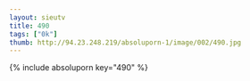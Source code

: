 ```yaml
--- 
layout: sieutv
title: 490
tags: ["0k"]
thumb: http://94.23.248.219/absoluporn-1/image/002/490.jpg
---
```

{% include absoluporn key="490" %} 
